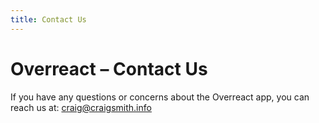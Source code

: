 ```yaml
---
title: Contact Us
---
```


<head>
  <body className="isolated" />
</head>

# Overreact – Contact Us

If you have any questions or concerns about the Overreact app, you can reach us at: craig@craigsmith.info